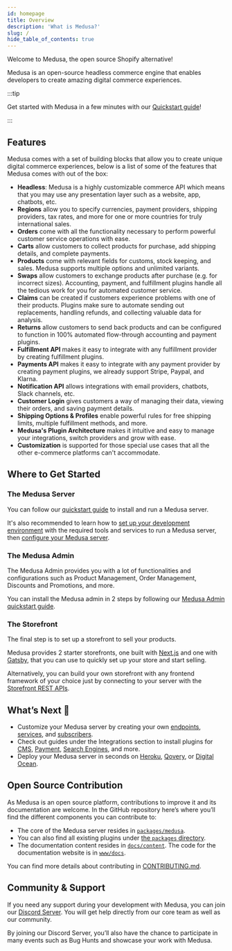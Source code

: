 ```yaml
---
id: homepage
title: Overview
description: 'What is Medusa?'
slug: /
hide_table_of_contents: true
---
```


Welcome to Medusa, the open source Shopify alternative!

Medusa is an open-source headless commerce engine that enables developers to create amazing digital commerce experiences.

:::tip

Get started with Medusa in a few minutes with our [Quickstart guide](./quickstart/quick-start.md)!

:::

## Features

Medusa comes with a set of building blocks that allow you to create unique digital commerce experiences, below is a list of some of the features that Medusa comes with out of the box:

- **Headless**: Medusa is a highly customizable commerce API which means that you may use any presentation layer such as a website, app, chatbots, etc.
- **Regions** allow you to specify currencies, payment providers, shipping providers, tax rates, and more for one or more countries for truly international sales.
- **Orders** come with all the functionality necessary to perform powerful customer service operations with ease.
- **Carts** allow customers to collect products for purchase, add shipping details, and complete payments.
- **Products** come with relevant fields for customs, stock keeping, and sales. Medusa supports multiple options and unlimited variants.
- **Swaps** allow customers to exchange products after purchase (e.g. for incorrect sizes). Accounting, payment, and fulfillment plugins handle all the tedious work for you for automated customer service.
- **Claims** can be created if customers experience problems with one of their products. Plugins make sure to automate sending out replacements, handling refunds, and collecting valuable data for analysis.
- **Returns** allow customers to send back products and can be configured to function in 100% automated flow-through accounting and payment plugins.
- **Fulfillment API** makes it easy to integrate with any fulfillment provider by creating fulfillment plugins.
- **Payments API** makes it easy to integrate with any payment provider by creating payment plugins, we already support Stripe, Paypal, and Klarna.
- **Notification API** allows integrations with email providers, chatbots, Slack channels, etc.
- **Customer Login** gives customers a way of managing their data, viewing their orders, and saving payment details.
- **Shipping Options & Profiles** enable powerful rules for free shipping limits, multiple fulfillment methods, and more.
- **Medusa's Plugin Architecture** makes it intuitive and easy to manage your integrations, switch providers and grow with ease.
- **Customization** is supported for those special use cases that all the other e-commerce platforms can't accommodate.

## Where to Get Started

### The Medusa Server

You can follow our [quickstart guide](quickstart/quick-start.md) to install and run a Medusa server.

It's also recommended to learn how to [set up your development environment](tutorial/set-up-your-development-environment) with the required tools and services to run a Medusa server, then [configure your Medusa server](usage/configurations.md).

### The Medusa Admin

The Medusa Admin provides you with a lot of functionalities and configurations such as Product Management, Order Management, Discounts and Promotions, and more.

You can install the Medusa admin in 2 steps by following our [Medusa Admin quickstart guide](admin/quickstart.md).

### The Storefront

The final step is to set up a storefront to sell your products.

Medusa provides 2 starter storefronts, one built with [Next.js](./starters/nextjs-medusa-starter.md) and one with [Gatsby](./starters/gatsby-medusa-starter.md), that you can use to quickly set up your store and start selling.

Alternatively, you can build your own storefront with any frontend framework of your choice just by connecting to your server with the [Storefront REST APIs](https://docs.medusajs.com/api/store/).


## What’s Next 🚀

- Customize your Medusa server by creating your own [endpoints](./advanced/backend/endpoints/add-storefront.md), [services](./advanced/backend/services/create-service.md), and [subscribers](./advanced/backend/subscribers/create-subscriber.md).
- Check out guides under the Integrations section to install plugins for [CMS](./add-plugins/strapi.md), [Payment](./add-plugins/stripe.md), [Search Engines](./add-plugins/algolia.md), and more.
- Deploy your Medusa server in seconds on [Heroku](deployments/server/deploying-on-heroku.mdx), [Qovery](deployments/server/deploying-on-qovery.md), or [Digital Ocean](deployments/server/deploying-on-digital-ocean.md).

## Open Source Contribution

As Medusa is an open source platform, contributions to improve it and its documentation are welcome. In the GitHub repository here’s where you’ll find the different components you can contribute to:

- The core of the Medusa server resides in [`packages/medusa`](https://github.com/medusajs/medusa/tree/master/packages/medusa).
- You can also find all existing plugins under [the `packages` directory](https://github.com/medusajs/medusa/tree/master/packages).
- The documentation content resides in [`docs/content`](https://github.com/medusajs/medusa/tree/master/docs/content). The code for the documentation website is in [`www/docs`](https://github.com/medusajs/medusa/tree/master/www/docs).

You can find more details about contributing in [CONTRIBUTING.md](https://github.com/medusajs/medusa/blob/master/CONTRIBUTING.md).

## Community & Support

If you need any support during your development with Medusa, you can join our [Discord Server](https://discord.gg/medusajs). You will get help directly from our core team as well as our community.

By joining our Discord Server, you’ll also have the chance to participate in many events such as Bug Hunts and showcase your work with Medusa.
